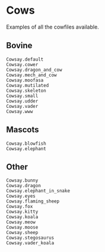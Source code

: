 # Cows

Examples of all the cowfiles available.

## Bovine

```@docs
Cowsay.default
Cowsay.cower
Cowsay.dragon_and_cow
Cowsay.mech_and_cow
Cowsay.moofasa
Cowsay.mutilated
Cowsay.skeleton
Cowsay.small
Cowsay.udder
Cowsay.vader
Cowsay.www
```

## Mascots

```@docs
Cowsay.blowfish
Cowsay.elephant
```

## Other

```@docs
Cowsay.bunny
Cowsay.dragon
Cowsay.elephant_in_snake
Cowsay.eyes
Cowsay.flaming_sheep
Cowsay.fox
Cowsay.kitty
Cowsay.koala
Cowsay.meow
Cowsay.moose
Cowsay.sheep
Cowsay.stegosaurus
Cowsay.vader_koala
```
